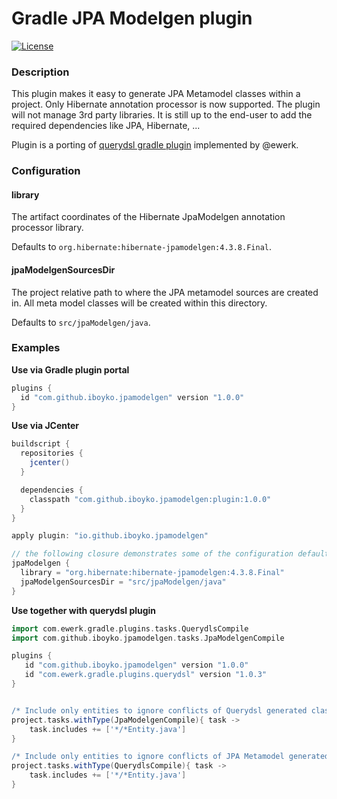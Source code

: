 # Gradle JPA Modelgen plugin

[![License](https://img.shields.io/badge/license-Apache%202-blue.svg)](#copyright-and-license)


### Description

This plugin makes it easy to generate JPA Metamodel classes within a project. 
Only Hibernate annotation processor is now supported. The plugin will not manage 3rd party libraries. 
It is still up to the end-user to add the required dependencies like JPA, Hibernate, ... 

Plugin is a porting of [querydsl gradle plugin](https://github.com/ewerk/gradle-plugins) implemented by @ewerk.

### Configuration

#### library
The artifact coordinates of the Hibernate JpaModelgen annotation processor library.

Defaults to `org.hibernate:hibernate-jpamodelgen:4.3.8.Final`.

#### jpaModelgenSourcesDir
The project relative path to where the JPA metamodel sources are created in. 
All meta model classes will be created within this directory.

Defaults to `src/jpaModelgen/java`.

### Examples

__Use via Gradle plugin portal__

```groovy
plugins {
  id "com.github.iboyko.jpamodelgen" version "1.0.0"
}
```

__Use via JCenter__

```groovy
buildscript {
  repositories {
    jcenter()
  }

  dependencies {
    classpath "com.github.iboyko.jpamodelgen:plugin:1.0.0"
  }
}

apply plugin: "io.github.iboyko.jpamodelgen"

// the following closure demonstrates some of the configuration defaults and is not necessary
jpaModelgen {
  library = "org.hibernate:hibernate-jpamodelgen:4.3.8.Final"
  jpaModelgenSourcesDir = "src/jpaModelgen/java"
}
```


__Use together with querydsl plugin__

```groovy
import com.ewerk.gradle.plugins.tasks.QuerydlsCompile
import com.github.iboyko.jpamodelgen.tasks.JpaModelgenCompile

plugins {
   id "com.github.iboyko.jpamodelgen" version "1.0.0"
   id "com.ewerk.gradle.plugins.querydsl" version "1.0.3"
}


/* Include only entities to ignore conflicts of Querydsl generated classes usage*/
project.tasks.withType(JpaModelgenCompile){ task ->
	task.includes += ['*/*Entity.java']
}

/* Include only entities to ignore conflicts of JPA Metamodel generated classes usage*/
project.tasks.withType(QuerydlsCompile){ task ->
	task.includes += ['*/*Entity.java']
}

```

